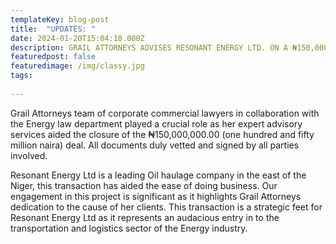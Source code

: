 ```yaml
---
templateKey: blog-post
title:  "UPDATES: "
date: 2024-01-20T15:04:10.000Z
description: GRAIL ATTORNEYS ADVISES RESONANT ENERGY LTD. ON A ₦150,000,000.00 (ONE HUNDRED AND FIFTY MILLION NAIRA) FINANCING TRANSACTION AND ACQUISITION OF LICENSES ALONGSIDE THE NECESSARY HAULAGE PERMIT TO AID EASE OF DOING BUSINESS.
featuredpost: false
featuredimage: /img/classy.jpg
tags:
  
---
```

	

Grail Attorneys team of corporate commercial lawyers in collaboration with the Energy law department played a crucial role as her expert advisory services aided the closure of the ₦150,000,000.00 (one hundred and fifty million naira) deal. All documents duly vetted and signed by all parties involved.


Resonant Energy Ltd is a leading Oil haulage company in the east of the Niger, this transaction has aided the ease of doing business. Our engagement in this project is significant as it highlights Grail Attorneys dedication to the cause of her clients. This transaction is a strategic feet for Resonant Energy Ltd as it represents an audacious entry in to the transportation and logistics sector of the Energy industry.